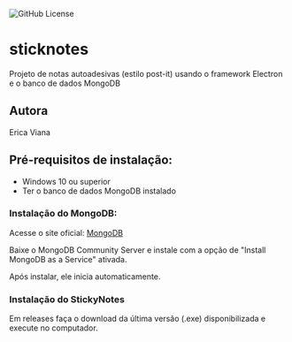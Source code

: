 ![GitHub License](https://img.shields.io/github/license/ericaviana12/stickynotes?style=flat-square)

# sticknotes
Projeto de notas autoadesivas (estilo post-it) usando o framework Electron e o banco de dados MongoDB



## Autora
Erica Viana

## Pré-requisitos de instalação:
- Windows 10 ou superior
- Ter o banco de dados MongoDB instalado

### Instalação do MongoDB:
Acesse o site oficial:
[MongoDB](https://www.mongodb.com/try/download/community)

Baixe o MongoDB Community Server e instale com a opção de "Install MongoDB as a Service" ativada.

Após instalar, ele inicia automaticamente.

### Instalação do StickyNotes
Em releases faça o download da última versão (.exe) disponibilizada e execute no computador.